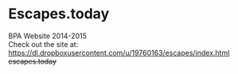 Escapes.today
=============

BPA Website 2014-2015<br>
Check out the site at: 
<a target="_blank" href="https://dl.dropboxusercontent.com/u/19760163/escapes/index.html"><span>
https://dl.dropboxusercontent.com/u/19760163/escapes/index.html ~~escapes.today~~</span></a>

